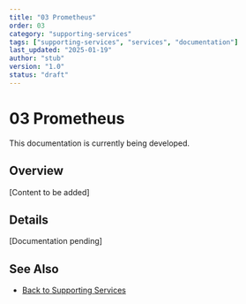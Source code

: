 ```yaml
---
title: "03 Prometheus"
order: 03
category: "supporting-services"
tags: ["supporting-services", "services", "documentation"]
last_updated: "2025-01-19"
author: "stub"
version: "1.0"
status: "draft"
---
```


# 03 Prometheus

This documentation is currently being developed.

## Overview

[Content to be added]

## Details

[Documentation pending]

## See Also

- [Back to Supporting Services](./README.md)

